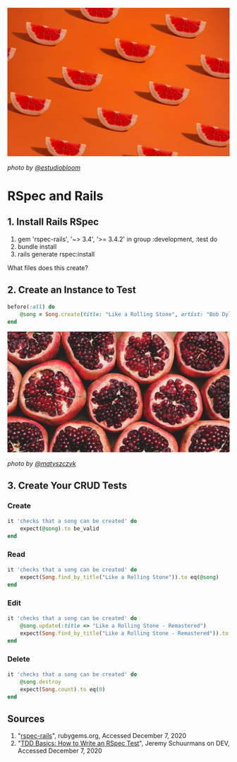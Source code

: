 ![Cover Image](./cover-image.jpg)

*photo by [@estudiobloom](https://unsplash.com/@estudiobloom)*

# RSpec and Rails

## 1. Install Rails RSpec

1. gem 'rspec-rails', '~> 3.4', '>= 3.4.2' in group :development, :test do
2. bundle install
3. rails generate rspec:install

What files does this create?

## 2. Create an Instance to Test

```ruby
before(:all) do
    @song = Song.create(title: "Like a Rolling Stone", artist: "Bob Dylan", album:"Highway 61 Revisited", release_date: 1965)
end
```

![Pomegranate](./pomegranate.jpg)

*photo by [@matyszczyk](https://unsplash.com/@matyszczyk)*

## 3. Create Your CRUD Tests

### Create

```ruby
it 'checks that a song can be created' do
    expect(@song).to be_valid
end
```

### Read

```ruby
it 'checks that a song can be created' do
    expect(Song.find_by_title("Like a Rolling Stone")).to eq(@song)
end
```

### Edit

```ruby
it 'checks that a song can be created' do
    @song.update(:title => "Like a Rolling Stone - Remastered")
    expect(Song.find_by_title("Like a Rolling Stone - Remastered")).to eq(@song)
end
```

### Delete

```ruby
it 'checks that a song can be created' do
    @song.destroy
    expect(Song.count).to eq(0)
end
```

## Sources

1. "[rspec-rails](https://rubygems.org/gems/rspec-rails/versions/3.4.2)", rubygems.org, Accessed December 7, 2020
2. "[TDD Basics: How to Write an RSpec Test](https://dev.to/jeremy/rspec-from-scratch-part-1-how-to-write-a-test-4ce8)", Jeremy Schuurmans on DEV, Accessed December 7, 2020